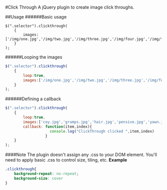 #Click Through
A jQuery plugin to create image click throughs.

##Usage
######Basic usage
```javscript
$(".selector").clickthrough(
	{	
		images:['/img/one.jpg','/img/two.jpg','/img/three.jpg','/img/four.jpg','/img/five.jpg']
	}
);
```

######Looping the images
```javascript
$(".selector").clickthrough(
	{	
		loop:true,
		images:['/img/one.jpg','/img/two.jpg','/img/three.jpg','/img/four.jpg','/img/five.jpg']
	}
);
```

######Defining a callback
```javascript
$(".selector").clickthrough(
	{	
		loop:true,
		images:['coy.jpg','grumps.jpg','hair.jpg','pensive.jpg','yawn.jpg'],
		callback: function(item,index){ 
					console.log("ClickThrough clicked ",item,index)
				  }
	}
);
```

####Note
The plugin doesn't assign any .css to your DOM element. You'll need to apply basic .css to control size, tiling, etc.
**Example**
```css
.clickthrough{
	background-repeat: no-repeat;
	background-size: cover
}
```